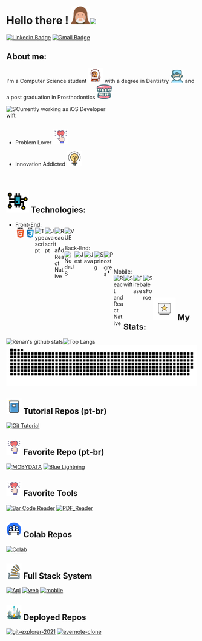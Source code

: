 # Hello there ! <img src="https://github.com/rnanc/rnanc/blob/master/assets/iconfinder_obiwan-kenobi_1626629.svg" width="50"><img src="https://media.giphy.com/media/hvRJCLFzcasrR4ia7z/giphy.gif" width="50px">

[![Linkedin Badge](https://img.shields.io/badge/-LinkedIn-blue?style=flat-square&logo=Linkedin&logoColor=white)](https://www.linkedin.com/in/renanfigcarneiro/)
[![Gmail Badge](https://img.shields.io/badge/-Gmail-c14438?style=flat-square&logo=Gmail&logoColor=white)](mailto:renanfigcarneiro@gmail.com)

## About me:
I'm a Computer Science student <img src="https://github.com/rnanc/rnanc/blob/master/assets/iconfinder_astronaut_5267458.svg" width="40"> with a degree in Dentistry <img src="https://github.com/rnanc/rnanc/blob/master/assets/iconfinder_Dental_-_Tooth_-_Dentist_-_Dentistry_25_2185059.svg" width="35"> and a post graduation in Prosthodontics <img src="https://github.com/rnanc/rnanc/blob/master/assets/iconfinder_Dental_-_Tooth_-_Dentist_-_Dentistry_26_2185048.svg" width="40">

Currently working as iOS Developer <img align="left" alt="Swift" width="26px" src="https://www.vectorlogo.zone/logos/swift/swift-icon.svg" width="40"/>

<br />

- Problem Lover <img src="https://github.com/rnanc/rnanc/blob/master/assets/iconfinder_love-heart-romantic-marriage-18_4180551.svg" width="40">

- Innovation Addicted <img src="https://github.com/rnanc/rnanc/blob/master/assets/iconfinder_496_bulb_energy_idea_solution_4212938.svg" width="40">

<br />

## <img src="https://github.com/rnanc/rnanc/blob/master/assets/iconfinder_EXPAND_ICONFINDER_COLOR_TECHNOLOGY-01_3970121.svg" width="60"> Technologies:

  - Front-End: <div>
    <img align="left" alt="HTML5" width="26px" src="https://raw.githubusercontent.com/github/explore/80688e429a7d4ef2fca1e82350fe8e3517d3494d/topics/html/html.png" />
    <img align="left" alt="CSS3" width="26px" src="https://raw.githubusercontent.com/github/explore/80688e429a7d4ef2fca1e82350fe8e3517d3494d/topics/css/css.png" />
    <img align="left" alt="Typescript" width="26px" src="https://www.vectorlogo.zone/logos/typescriptlang/typescriptlang-icon.svg"/> 
    <img align="left" alt="Javascript" width="26px" src="https://seeklogo.com/images/J/javascript-js-logo-2949701702-seeklogo.com.png"/> 
    <img align="left" alt="React and React Native" width="26px" src="https://www.vectorlogo.zone/logos/reactjs/reactjs-icon.svg"/>
    <img align="left" alt="VUE" width="26px" src="https://www.vectorlogo.zone/logos/vuejs/vuejs-icon.svg"/> 
    </div>
  
  <br/>
  
  - Back-End: <div>
    <img align="left" alt="NodeJS" width="26px" src="https://www.vectorlogo.zone/logos/nodejs/nodejs-icon.svg"/> 
    <img align="left" alt="Jest" width="26px" src="https://www.vectorlogo.zone/logos/jestjsio/jestjsio-icon.svg"/>
    <img align="left" alt="Java" width="26px" src="https://www.vectorlogo.zone/logos/java/java-icon.svg"/>
    <img align="left" alt="Spring" width="26px" src="https://www.vectorlogo.zone/logos/springio/springio-icon.svg"/>
    <img align="left" alt="Postgres" width="26px" src="https://www.vectorlogo.zone/logos/postgresql/postgresql-icon.svg"/> 
   </div>
   
   <br/>
  
  - Mobile: <div>
    <img align="left" alt="React and React Native" width="26px" src="https://www.vectorlogo.zone/logos/reactjs/reactjs-icon.svg"/>
    <img align="left" alt="Swift" width="26px" src="https://www.vectorlogo.zone/logos/swift/swift-icon.svg"/>
    <img align="left" alt="Firebase" width="26px" src="https://www.vectorlogo.zone/logos/firebase/firebase-icon.svg"/>
    <img align="left" alt="SalesForce" width="26px" src="https://www.vectorlogo.zone/logos/salesforce/salesforce-icon.svg"/>
   </div>

<br/>

## <img src="https://github.com/rnanc/rnanc/blob/master/assets/iconfinder_JD-12_2259880.svg" width="60"> My Stats:

![Renan's github stats](https://github-readme-stats.vercel.app/api?username=rnanc&bg_color=30,e96443,904e95&text_color=fff&count_private=true&show_icons=true&line_height=40&icon_color=fff&title_color=fff&hide_border=true)![Top Langs](https://github-readme-stats.vercel.app/api/top-langs/?username=rnanc&bg_color=30,e96443,904e95&text_color=fff&count_private=false&icon_color=fff&title_color=fff&hide_border=true&hide=css,html,jupyter%20notebook)
<br>
<img src="https://github.com/rnanc/rnanc/blob/master/assets/github-user-contribution.svg">

## <img src="https://github.com/rnanc/rnanc/blob/master/assets/iconfinder_ilustracoes_04-10_1519778.svg" width="40"> Tutorial Repos (pt-br)

[![Git Tutorial](https://github-readme-stats.vercel.app/api/pin/?username=rnanc&repo=Tutorial_Git&bg_color=30,e96443,904e95&text_color=fff&count_private=true&show_icons=true&line_height=40&icon_color=fff&title_color=fff&hide_border=true)](https://github.com/rnanc/Tutorial_Git)

## <img src="https://github.com/rnanc/rnanc/blob/master/assets/iconfinder_love-heart-romantic-marriage-18_4180551.svg" width="40"> Favorite Repo (pt-br)

[![MOBYDATA](https://github-readme-stats.vercel.app/api/pin/?username=rnanc&repo=MOBYDATA&bg_color=30,e96443,904e95&text_color=fff&count_private=true&show_icons=true&line_height=40&icon_color=fff&title_color=fff&hide_border=true)](https://github.com/rnanc/MOBYDATA) [![Blue Lightning](https://github-readme-stats.vercel.app/api/pin/?username=rnanc&repo=blue-lightning-theme&bg_color=30,e96443,904e95&text_color=fff&count_private=true&show_icons=true&line_height=40&icon_color=fff&title_color=fff&hide_border=true)](https://github.com/rnanc/blue-lightning-theme)

## <img src="https://github.com/rnanc/rnanc/blob/master/assets/iconfinder_love-heart-romantic-marriage-18_4180551.svg" width="40"> Favorite Tools

[![Bar Code Reader](https://github-readme-stats.vercel.app/api/pin/?username=rnanc&repo=BarCode_Reader_ReactNative&bg_color=30,e96443,904e95&text_color=fff&count_private=true&show_icons=true&line_height=40&icon_color=fff&title_color=fff&hide_border=true)](https://github.com/rnanc/BarCode_Reader_ReactNative) [![PDF_Reader](https://github-readme-stats.vercel.app/api/pin/?username=rnanc&repo=PDF_Reader_JAVA&bg_color=30,e96443,904e95&text_color=fff&count_private=true&show_icons=true&line_height=40&icon_color=fff&title_color=fff&hide_border=true)](https://github.com/rnanc/PDF_Reader_JAVA)

## <img src="https://github.com/rnanc/rnanc/blob/master/assets/iconfinder_law_iconsArtboard_1_copy_3_2393031.svg" width="40"> Colab Repos

[![Colab](https://github-readme-stats.vercel.app/api/pin/?username=marcos-de-sousa&repo=BioTaxGeo&bg_color=30,e96443,904e95&text_color=fff&show_icons=true&line_height=40&icon_color=fff&title_color=fff&hide_border=true)](https://github.com/marcos-de-sousa/BioTaxGeo)

## <img src="https://github.com/rnanc/rnanc/blob/master/assets/iconfinder_logo_stackoverflow_Stack_overflow_6541614.svg" width="40"> Full Stack System

[![Api](https://github-readme-stats.vercel.app/api/pin/?username=rnanc&repo=gobarber-api&bg_color=30,e96443,904e95&text_color=fff&count_private=true&show_icons=true&line_height=40&icon_color=fff&title_color=fff&hide_border=true)](https://github.com/rnanc/gobarber-api) [![web](https://github-readme-stats.vercel.app/api/pin/?username=rnanc&repo=gobarber-web&bg_color=30,e96443,904e95&text_color=fff&show_icons=true&line_height=40&icon_color=fff&title_color=fff&hide_border=true)](https://github.com/rnanc/gobarber-web) [![mobile](https://github-readme-stats.vercel.app/api/pin/?username=rnanc&repo=gobarber-app&bg_color=30,e96443,904e95&text_color=fff&show_icons=true&line_height=40&icon_color=fff&title_color=fff&hide_border=true)](https://github.com/rnanc/gobarber-app)

## <img src="https://github.com/rnanc/rnanc/blob/master/assets/iconfinder_starship_3285300.svg" width="40"> Deployed Repos

[![git-explorer-2021](https://github-readme-stats.vercel.app/api/pin/?username=rnanc&repo=Git-Explorer-2021&bg_color=30,e96443,904e95&text_color=fff&show_icons=true&line_height=40&icon_color=fff&title_color=fff&hide_border=true)](https://github.com/rnanc/git-explorer-2021) [![evernote-clone](https://github-readme-stats.vercel.app/api/pin/?username=rnanc&repo=evernote-clone-react&bg_color=30,e96443,904e95&text_color=fff&show_icons=true&line_height=40&icon_color=fff&title_color=fff&hide_border=true)](https://github.com/rnanc/evernote-clone-react)
